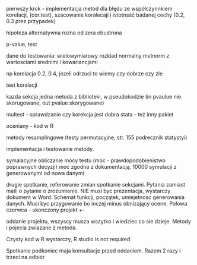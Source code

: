 pierwszy krok - implementacja metod dla błędu ze współczynnkiem korelacji, (cor.test), szacowanie koralecaji i istotnsść badanej cechy (0.2, 0.3 prez przypadek)

hipoteza alternatywna rozna od zera obustrona

p-value, test

dane do testowania: wielowymiarowy rozklad normalny mvtnorm z wartosciami srednimi i kowariancjami

np korelacja 0.2, 0.4, jezeli odrzuci to wiemy czy dobrze czy zle

test koralacji

kazda sekcja jedna metoda z biblioteki, w pseudokodzie (in pvaulue nie skorugowane, out pvalue skorygowane)

multest - sprawdzanie czy korekcja jest dobra
stata - też inny pakiet

oceniany - kod w R

metody resamplingowe (testy permutacyjne, str. 155 podrecznik statystyi)

implementacja i testowanie metody.

symalacyjne obliczanie mocy testu (moc - prawdopodobienistwo poprawnych decyzji) moc zgodna z dokumentacją. 10000 symulacji z generowanymi od nowa danymi

drugie spotkanie, referowanie zmian spotkanie sekcjami. Pytania zamiast maili o pytanie o zrozumienie. NIE musi byc prezentacja, wystarczy dokument w Word. Schemat funkcji, początek, umiejetnosc generowania danych. Musi byc przygowanie bo inczej minus obnizający ocene. Połowa czerwca - ukonczony projekt +-

oddanie projektu, wszyscy musza wszytko i wiedziec co sie dzieje. Metody i pojecia zwiazane z metoda.

Czysty kod w R wystarczy, R studio is not required

Spotkanie podkoniec maja konsultacje przed oddaniem. Razem 2 razy i trzeci na odbiór
